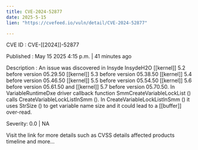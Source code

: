 ```yaml
---
title: CVE-2024-52877
date: 2025-5-15
lien: "https://cvefeed.io/vuln/detail/CVE-2024-52877"

---
```


CVE ID : CVE-[[2024]]-52877

Published :  May 15
2025
4:15 p.m. | 41 minutes ago

Description : An issue was discovered in Insyde InsydeH2O [[kernel]] 5.2 before version 05.29.50
[[kernel]] 5.3 before version 05.38.50
[[kernel]] 5.4 before version 05.46.50
[[kernel]] 5.5 before version 05.54.50
[[kernel]] 5.6 before version 05.61.50
and [[kernel]] 5.7 before version 05.70.50. In VariableRuntimeDxe driver
callback function SmmCreateVariableLockList () calls CreateVariableLockListInSmm (). In CreateVariableLockListInSmm ()
it uses StrSize () to get variable name size and it could lead to a [[buffer]] over-read.

Severity: 0.0 | NA

Visit the link for more details
such as CVSS details
affected products
timeline
and more...
